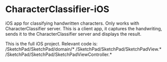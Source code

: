 # CharacterClassifier-iOS
iOS app for classifying handwritten characters. Only works with CharacterClassifier server.
This is a client app, it captures the handwriting, sends it to the CharacterClassifier server and displays the result.

This is the full iOS project.
Relevant code is:
/SketchPad/SketchPad/domain/*
/SketchPad/SketchPad/SketchPadView.*
/SketchPad/SketchPad/SketchPadViewController.*



